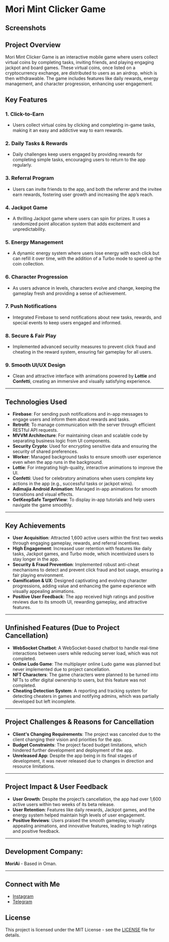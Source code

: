 # Mori Mint Clicker Game

## **Screenshots**

## **Project Overview**
Mori Mint Clicker Game is an interactive mobile game where users collect virtual coins by completing tasks, inviting friends, and playing engaging jackpot and board games. These virtual coins, once listed on a cryptocurrency exchange, are distributed to users as an airdrop, which is then withdrawable. The game includes features like daily rewards, energy management, and character progression, enhancing user engagement.

## **Key Features**

### **1. Click-to-Earn**
- Users collect virtual coins by clicking and completing in-game tasks, making it an easy and addictive way to earn rewards.

### **2. Daily Tasks & Rewards**
- Daily challenges keep users engaged by providing rewards for completing simple tasks, encouraging users to return to the app regularly.

### **3. Referral Program**
- Users can invite friends to the app, and both the referrer and the invitee earn rewards, fostering user growth and increasing the app’s reach.

### **4. Jackpot Game**
- A thrilling Jackpot game where users can spin for prizes. It uses a randomized point allocation system that adds excitement and unpredictability.

### **5. Energy Management**
- A dynamic energy system where users lose energy with each click but can refill it over time, with the addition of a Turbo mode to speed up the coin collection.

### **6. Character Progression**
- As users advance in levels, characters evolve and change, keeping the gameplay fresh and providing a sense of achievement.

### **7. Push Notifications**
- Integrated Firebase to send notifications about new tasks, rewards, and special events to keep users engaged and informed.

### **8. Secure & Fair Play**
- Implemented advanced security measures to prevent click fraud and cheating in the reward system, ensuring fair gameplay for all users.

### **9. Smooth UI/UX Design**
- Clean and attractive interface with animations powered by **Lottie** and **Confetti**, creating an immersive and visually satisfying experience.

---

## **Technologies Used**

- **Firebase**: For sending push notifications and in-app messages to engage users and inform them about rewards and tasks.
- **Retrofit**: To manage communication with the server through efficient RESTful API requests.
- **MVVM Architecture**: For maintaining clean and scalable code by separating business logic from UI components.
- **Security Crypto**: Used for encrypting sensitive data and ensuring the security of shared preferences.
- **Worker**: Managed background tasks to ensure smooth user experience even when the app runs in the background.
- **Lottie**: For integrating high-quality, interactive animations to improve the UI.
- **Confetti**: Used for celebratory animations when users complete key actions in the app (e.g., successful tasks or jackpot wins).
- **Adimajia Android Animation**: Managed in-app animations for smooth transitions and visual effects.
- **GetKeepSafe TargetView**: To display in-app tutorials and help users navigate the game smoothly.

---

## **Key Achievements**

- **User Acquisition**: Attracted 1,600 active users within the first two weeks through engaging gameplay, rewards, and referral incentives.
- **High Engagement**: Increased user retention with features like daily tasks, Jackpot games, and Turbo mode, which incentivized users to stay longer in the app.
- **Security & Fraud Prevention**: Implemented robust anti-cheat mechanisms to detect and prevent click fraud and bot usage, ensuring a fair playing environment.
- **Gamification & UX**: Designed captivating and evolving character progressions, adding value and enhancing the game experience with visually appealing animations.
- **Positive User Feedback**: The app received high ratings and positive reviews due to its smooth UI, rewarding gameplay, and attractive features.

---

## **Unfinished Features (Due to Project Cancellation)**

- **WebSocket Chatbot**: A WebSocket-based chatbot to handle real-time interactions between users while reducing server load, which was not completed.
- **Online Ludo Game**: The multiplayer online Ludo game was planned but never implemented due to project cancellation.
- **NFT Characters**: The game characters were planned to be turned into NFTs to offer digital ownership to users, but this feature was not completed.
- **Cheating Detection System**: A reporting and tracking system for detecting cheaters in games and notifying admins, which was partially developed but left incomplete.

---

## **Project Challenges & Reasons for Cancellation**

- **Client's Changing Requirements**: The project was canceled due to the client changing their vision and priorities for the app.
- **Budget Constraints**: The project faced budget limitations, which hindered further development and deployment of the app.
- **Unreleased App**: Despite the app being in its final stages of development, it was never released due to changes in direction and resource limitations.

---

## **Project Impact & User Feedback**

- **User Growth**: Despite the project’s cancellation, the app had over 1,600 active users within two weeks of its beta release.
- **User Retention**: Features like daily rewards, Jackpot games, and the energy system helped maintain high levels of user engagement.
- **Positive Reviews**: Users praised the smooth gameplay, visually appealing animations, and innovative features, leading to high ratings and positive feedback.

---

## **Development Company:**
**MoriAi** - Based in Oman.

---

## Connect with Me

- [Instagram](https://www.instagram.com/rarestar.dev)
- [Telegram](https://t.me/Rarestar_dev)

## License

This project is licensed under the MIT License - see the [LICENSE](LICENSE) file for details.
